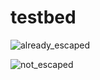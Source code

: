 # testbed

![already_escaped](chrome_yomichan-dictionaries%E8%A4%87%E5%90%88%E8%AA%9E%E8%B5%B7%E6%BA%90.tsv_at_master_%C2%B7_MarvNC_2022-08-22_12-37-52.png)

![not_escaped](chrome_yomichan-dictionaries複合語起源.tsv_at_master_·_MarvNC_2022-08-22_12-37-52.png)
